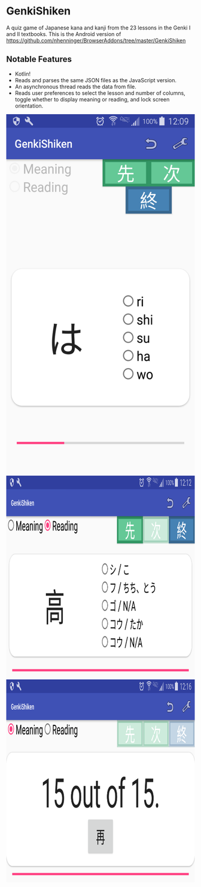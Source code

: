 # GenkiShiken

A quiz game of Japanese kana and kanji from the 23 lessons in the Genki I and II textbooks.  This is the Android version of https://github.com/nhenninger/BrowserAddons/tree/master/GenkiShiken

## Notable Features
* Kotlin!
* Reads and parses the same JSON files as the JavaScript version.
* An asynchronous thread reads the data from file.
* Reads user preferences to select the lesson and number of columns, toggle whether to display meaning or reading, and lock screen orientation.

<img src="https://github.com/nhenninger/GenkiShiken/blob/master/GenkiShiken_lesson1_phone_portrait.png" alt="GenkiShiken Lesson 1" height="960" width="540" />
<img src="https://github.com/nhenninger/GenkiShiken/blob/master/GenkiShiken_lesson10_phone_landscape.png" alt="GenkiShiken Lesson 10" height="540" width="960" />
<img src="https://github.com/nhenninger/GenkiShiken/blob/master/GenkiShiken_lesson3_phone_landscape_results.png" alt="GenkiShiken Lesson Results" height="540" width="960" />
